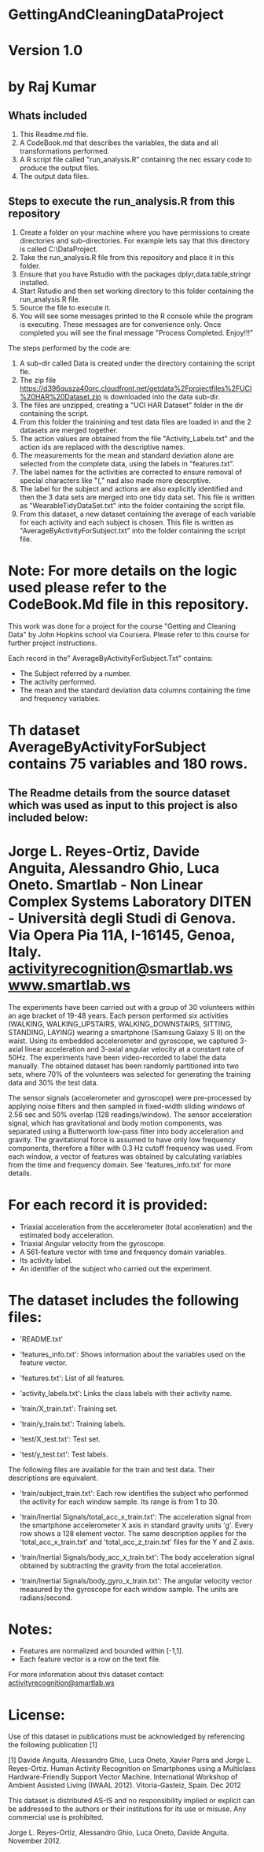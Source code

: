 # GettingAndCleaningDataProject
Version 1.0
==================================================================
by Raj Kumar
==================================================================
Whats included
---------------
1. This Readme.md file.
2. A CodeBook.md that describes the variables, the data and all transformations performed.
3. A R script file called "run_analysis.R" containing the nec essary code to produce the output files.
4. The output data files.

Steps to execute the run_analysis.R from this repository
---------------------------------------------------------
1. Create a folder on your machine where you have permissions to create directories and sub-directories. For example lets say that this directory is called C:\DataProject.
2. Take the run_analysis.R file from this repository and place it in this folder.
3. Ensure that you have Rstudio with the packages dplyr,data.table,stringr installed.
4. Start Rstudio and then set working directory to this folder containing the run_analysis.R file.
5. Source the file to execute it.
6. You will see some messages printed to the R console while the program is executing. These messages are for convenience only. Once completed you will see the final message "Process Completed. Enjoy!!!"

The steps performed by the code are:

1. A sub-dir called Data is created under the directory containing the script fle.
2. The zip file https://d396qusza40orc.cloudfront.net/getdata%2Fprojectfiles%2FUCI%20HAR%20Dataset.zip is downloaded into the data sub-dir.
3. The files are unzipped, creating a "UCI HAR Dataset" folder in the dir containing the script.
4. From this folder the trainining and test data files are loaded in and the 2 datasets are merged together.
5. The action values are obtained from the file "Activity_Labels.txt" and the action ids are replaced with the descriptive names.
6. The measurements for the mean and standard deviation alone are selected from the complete data, using the labels in "features.txt".
7. The label names for the activities are corrected to ensure removal of special characters like "(," nad also made more descrptive.
8. The label for the subject and actions are also explicitly identified and then the 3 data sets are merged into one tidy data set.
	This file is written as "WearableTidyDataSet.txt" into the folder containing the script file.
9. From this dataset, a new dataset containing the average of each variable for each activity and each subject is chosen. This file is written as "AverageByActivityForSubject.txt" into the folder containing the script file.

Note: For more details on the logic used please refer to the CodeBook.Md file in this repository.
==================================================================
This work was done for a project for the course "Getting and Cleaning Data" by John Hopkins school via Coursera. Please refer to this course for further project instructions.

Each record in the" AverageByActivityForSubject.Txt" contains:
- The Subject referred by a number.
- The activity performed.
- The mean and the standard deviation data columns containing the time and frequency variables.

Th dataset AverageByActivityForSubject contains 75 variables and 180 rows.
==================================================================

The Readme details from the source dataset which was used as input to this project is also included below:
------------------------------------------------------------------------------------------------------------------------------------
Jorge L. Reyes-Ortiz, Davide Anguita, Alessandro Ghio, Luca Oneto.
Smartlab - Non Linear Complex Systems Laboratory
DITEN - Università degli Studi di Genova.
Via Opera Pia 11A, I-16145, Genoa, Italy.
activityrecognition@smartlab.ws
www.smartlab.ws
==================================================================

The experiments have been carried out with a group of 30 volunteers within an age bracket of 19-48 years. Each person performed six activities (WALKING, WALKING_UPSTAIRS, WALKING_DOWNSTAIRS, SITTING, STANDING, LAYING) wearing a smartphone (Samsung Galaxy S II) on the waist. Using its embedded accelerometer and gyroscope, we captured 3-axial linear acceleration and 3-axial angular velocity at a constant rate of 50Hz. The experiments have been video-recorded to label the data manually. The obtained dataset has been randomly partitioned into two sets, where 70% of the volunteers was selected for generating the training data and 30% the test data. 

The sensor signals (accelerometer and gyroscope) were pre-processed by applying noise filters and then sampled in fixed-width sliding windows of 2.56 sec and 50% overlap (128 readings/window). The sensor acceleration signal, which has gravitational and body motion components, was separated using a Butterworth low-pass filter into body acceleration and gravity. The gravitational force is assumed to have only low frequency components, therefore a filter with 0.3 Hz cutoff frequency was used. From each window, a vector of features was obtained by calculating variables from the time and frequency domain. See 'features_info.txt' for more details. 

For each record it is provided:
======================================

- Triaxial acceleration from the accelerometer (total acceleration) and the estimated body acceleration.
- Triaxial Angular velocity from the gyroscope. 
- A 561-feature vector with time and frequency domain variables. 
- Its activity label. 
- An identifier of the subject who carried out the experiment.

The dataset includes the following files:
=========================================

- 'README.txt'

- 'features_info.txt': Shows information about the variables used on the feature vector.

- 'features.txt': List of all features.

- 'activity_labels.txt': Links the class labels with their activity name.

- 'train/X_train.txt': Training set.

- 'train/y_train.txt': Training labels.

- 'test/X_test.txt': Test set.

- 'test/y_test.txt': Test labels.

The following files are available for the train and test data. Their descriptions are equivalent. 

- 'train/subject_train.txt': Each row identifies the subject who performed the activity for each window sample. Its range is from 1 to 30. 

- 'train/Inertial Signals/total_acc_x_train.txt': The acceleration signal from the smartphone accelerometer X axis in standard gravity units 'g'. Every row shows a 128 element vector. The same description applies for the 'total_acc_x_train.txt' and 'total_acc_z_train.txt' files for the Y and Z axis. 

- 'train/Inertial Signals/body_acc_x_train.txt': The body acceleration signal obtained by subtracting the gravity from the total acceleration. 

- 'train/Inertial Signals/body_gyro_x_train.txt': The angular velocity vector measured by the gyroscope for each window sample. The units are radians/second. 

Notes: 
======
- Features are normalized and bounded within [-1,1].
- Each feature vector is a row on the text file.

For more information about this dataset contact: activityrecognition@smartlab.ws

License:
========
Use of this dataset in publications must be acknowledged by referencing the following publication [1] 

[1] Davide Anguita, Alessandro Ghio, Luca Oneto, Xavier Parra and Jorge L. Reyes-Ortiz. Human Activity Recognition on Smartphones using a Multiclass Hardware-Friendly Support Vector Machine. International Workshop of Ambient Assisted Living (IWAAL 2012). Vitoria-Gasteiz, Spain. Dec 2012

This dataset is distributed AS-IS and no responsibility implied or explicit can be addressed to the authors or their institutions for its use or misuse. Any commercial use is prohibited.

Jorge L. Reyes-Ortiz, Alessandro Ghio, Luca Oneto, Davide Anguita. November 2012.
